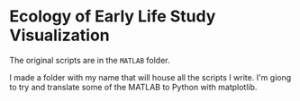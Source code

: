 # Ecology of Early Life Study Visualization

The original scripts are in the `MATLAB` folder.

I made a folder with my name that will house all the scripts I write. I'm giong to try and translate some of the MATLAB to Python with matplotlib.